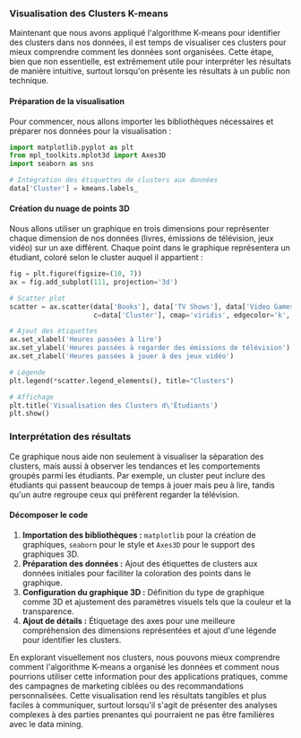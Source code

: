 ### Visualisation des Clusters K-means

Maintenant que nous avons appliqué l'algorithme K-means pour identifier des clusters dans nos données, il est temps de visualiser ces clusters pour mieux comprendre comment les données sont organisées. Cette étape, bien que non essentielle, est extrêmement utile pour interpréter les résultats de manière intuitive, surtout lorsqu'on présente les résultats à un public non technique.

#### Préparation de la visualisation

Pour commencer, nous allons importer les bibliothèques nécessaires et préparer nos données pour la visualisation :

```python
import matplotlib.pyplot as plt
from mpl_toolkits.mplot3d import Axes3D
import seaborn as sns

# Intégration des étiquettes de clusters aux données
data['Cluster'] = kmeans.labels_
```

#### Création du nuage de points 3D

Nous allons utiliser un graphique en trois dimensions pour représenter chaque dimension de nos données (livres, émissions de télévision, jeux vidéo) sur un axe différent. Chaque point dans le graphique représentera un étudiant, coloré selon le cluster auquel il appartient :

```python
fig = plt.figure(figsize=(10, 7))
ax = fig.add_subplot(111, projection='3d')

# Scatter plot
scatter = ax.scatter(data['Books'], data['TV Shows'], data['Video Games'], 
                     c=data['Cluster'], cmap='viridis', edgecolor='k', s=50, alpha=0.5)

# Ajout des étiquettes
ax.set_xlabel('Heures passées à lire')
ax.set_ylabel('Heures passées à regarder des émissions de télévision')
ax.set_zlabel('Heures passées à jouer à des jeux vidéo')

# Légende
plt.legend(*scatter.legend_elements(), title="Clusters")

# Affichage
plt.title('Visualisation des Clusters d\'Étudiants')
plt.show()
```

### Interprétation des résultats

Ce graphique nous aide non seulement à visualiser la séparation des clusters, mais aussi à observer les tendances et les comportements groupés parmi les étudiants. Par exemple, un cluster peut inclure des étudiants qui passent beaucoup de temps à jouer mais peu à lire, tandis qu'un autre regroupe ceux qui préfèrent regarder la télévision.

#### Décomposer le code

1. **Importation des bibliothèques :** `matplotlib` pour la création de graphiques, `seaborn` pour le style et `Axes3D` pour le support des graphiques 3D.
2. **Préparation des données :** Ajout des étiquettes de clusters aux données initiales pour faciliter la coloration des points dans le graphique.
3. **Configuration du graphique 3D :** Définition du type de graphique comme 3D et ajustement des paramètres visuels tels que la couleur et la transparence.
4. **Ajout de détails :** Étiquetage des axes pour une meilleure compréhension des dimensions représentées et ajout d'une légende pour identifier les clusters.

En explorant visuellement nos clusters, nous pouvons mieux comprendre comment l'algorithme K-means a organisé les données et comment nous pourrions utiliser cette information pour des applications pratiques, comme des campagnes de marketing ciblées ou des recommandations personnalisées. Cette visualisation rend les résultats tangibles et plus faciles à communiquer, surtout lorsqu'il s'agit de présenter des analyses complexes à des parties prenantes qui pourraient ne pas être familières avec le data mining.
